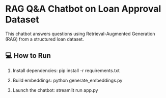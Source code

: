 # RAG Q&A Chatbot on Loan Approval Dataset

This chatbot answers questions using Retrieval-Augmented Generation (RAG) from a structured loan dataset.

## 💻 How to Run

1. Install dependencies:
   pip install -r requirements.txt

2. Build embeddings:
   python generate_embeddings.py

3. Launch the chatbot:
   streamlit run app.py